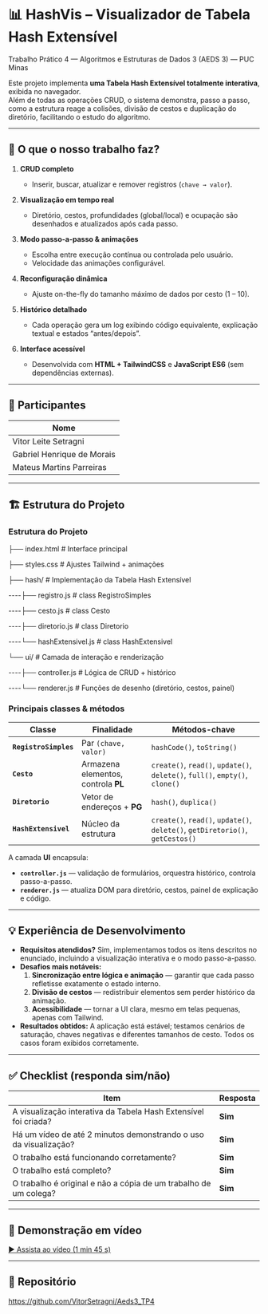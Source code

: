 # 📊 HashVis – Visualizador de **Tabela Hash Extensível**
Trabalho Prático 4 — Algoritmos e Estruturas de Dados 3 (AEDS 3) — PUC Minas  

Este projeto implementa **uma Tabela Hash Extensível totalmente interativa**, exibida no navegador.  
Além de todas as operações CRUD, o sistema demonstra, passo a passo, como a estrutura reage a colisões, divisão de cestos e duplicação do diretório, facilitando o estudo do algoritmo.

---

## 🚀 O que o nosso trabalho faz?
1. **CRUD completo**  
   - Inserir, buscar, atualizar e remover registros (`chave → valor`).

2. **Visualização em tempo real**  
   - Diretório, cestos, profundidades (global/local) e ocupação são desenhados e atualizados após cada passo.

3. **Modo passo-a-passo & animações**  
   - Escolha entre execução contínua ou controlada pelo usuário.  
   - Velocidade das animações configurável.

4. **Reconfiguração dinâmica**  
   - Ajuste on-the-fly do tamanho máximo de dados por cesto (1 – 10).

5. **Histórico detalhado**  
   - Cada operação gera um log exibindo código equivalente, explicação textual e estados “antes/depois”.

6. **Interface acessível**  
   - Desenvolvida com **HTML + TailwindCSS** e **JavaScript ES6** (sem dependências externas).

---

## 👥 Participantes
| Nome |
|------|
| Vitor Leite Setragni |
| Gabriel Henrique de Morais |
| Mateus Martins Parreiras |

---

## 🏗️ Estrutura do Projeto

### Estrutura do Projeto


├── index.html            # Interface principal

├── styles.css            # Ajustes Tailwind + animações

├── hash/                 # Implementação da Tabela Hash Extensível

----├── registro.js       # class RegistroSimples

----├── cesto.js          # class Cesto

----├── diretorio.js      # class Diretorio

----└── hashExtensivel.js # class HashExtensivel

└── ui/                   # Camada de interação e renderização

----├── controller.js     # Lógica de CRUD + histórico

----└── renderer.js       # Funções de desenho (diretório, cestos, painel)





### Principais classes & métodos

| Classe | Finalidade | Métodos-chave |
|--------|------------|---------------|
| **`RegistroSimples`** | Par `(chave, valor)` | `hashCode()`, `toString()` |
| **`Cesto`** | Armazena elementos, controla **PL** | `create()`, `read()`, `update()`, `delete()`, `full()`, `empty()`, `clone()` |
| **`Diretorio`** | Vetor de endereços + **PG** | `hash()`, `duplica()` |
| **`HashExtensivel`** | Núcleo da estrutura | `create()`, `read()`, `update()`, `delete()`, `getDiretorio()`, `getCestos()` |

A camada **UI** encapsula:
- **`controller.js`** — validação de formulários, orquestra histórico, controla passo-a-passo.  
- **`renderer.js`** — atualiza DOM para diretório, cestos, painel de explicação e código.

---

## 💡 Experiência de Desenvolvimento

- **Requisitos atendidos?** Sim, implementamos todos os itens descritos no enunciado, incluindo a visualização interativa e o modo passo-a-passo.
- **Desafios mais notáveis:**  
  1. **Sincronização entre lógica e animação** — garantir que cada passo refletisse exatamente o estado interno.  
  2. **Divisão de cestos** — redistribuir elementos sem perder histórico da animação.  
  3. **Acessibilidade** — tornar a UI clara, mesmo em telas pequenas, apenas com Tailwind.
- **Resultados obtidos:** A aplicação está estável; testamos cenários de saturação, chaves negativas e diferentes tamanhos de cesto. Todos os casos foram exibidos corretamente.

---

## ✅ Checklist (responda sim/não)

| Item | Resposta |
|------|----------|
| A visualização interativa da Tabela Hash Extensível foi criada? | **Sim** |
| Há um vídeo de até 2 minutos demonstrando o uso da visualização? | **Sim**  |
| O trabalho está funcionando corretamente? | **Sim** |
| O trabalho está completo? | **Sim** |
| O trabalho é original e não a cópia de um trabalho de um colega? | **Sim** |

---

## 🎥 Demonstração em vídeo
[▶️ Assista ao vídeo (1 min 45 s)](https://youtu.be/SEU_VIDEO)

---

## 📂 Repositório
<https://github.com/VitorSetragni/Aeds3_TP4>

